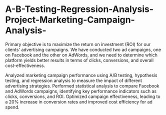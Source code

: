 # A-B-Testing-Regression-Analysis-Project-Marketing-Campaign-Analysis-
Primary objective is to maximize the return on investment (ROI) for our clients' advertising  campaigns. We have conducted two ad campaigns, one on Facebook and the other on AdWords, and we need to determine  which platform yields better results in terms of clicks, conversions, and overall cost-effectiveness. 

Analyzed marketing campaign performance using A/B testing, hypothesis testing, and regression analysis to measure the impact of different advertising strategies.
Performed statistical analysis to compare Facebook and AdWords campaigns, identifying key performance indicators such as clicks, conversions, and ROI.
Optimized campaign effectiveness, leading to a 20% increase in conversion rates and improved cost efficiency for ad spend.
